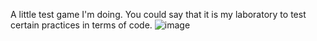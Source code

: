 A little test game I'm doing. You could say that it is my laboratory to test certain practices in terms of code.
![image](https://github.com/FRAN-ARM/Test_Game/assets/146488963/d5c90e13-9dcf-4d34-8a0f-9399065c09bf)

